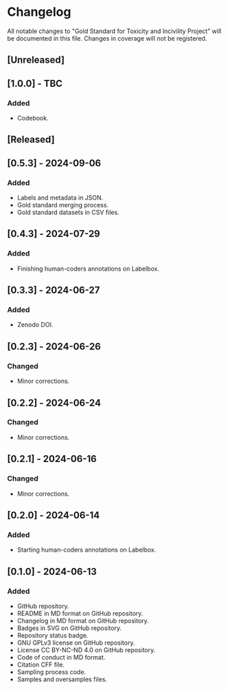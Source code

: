 # Changelog
All notable changes to "Gold Standard for Toxicity and Incivility Project" will be documented in this file. Changes in coverage will not be registered.

## [Unreleased]

## [1.0.0] - TBC
### Added
- Codebook.

## [Released]

## [0.5.3] - 2024-09-06
### Added
- Labels and metadata in JSON.
- Gold standard merging process.
- Gold standard datasets in CSV files.

## [0.4.3] - 2024-07-29
### Added
- Finishing human-coders annotations on Labelbox.

## [0.3.3] - 2024-06-27
### Added
- Zenodo DOI.

## [0.2.3] - 2024-06-26
### Changed
- Minor corrections.

## [0.2.2] - 2024-06-24
### Changed
- Minor corrections.

## [0.2.1] - 2024-06-16
### Changed
- Minor corrections.

## [0.2.0] - 2024-06-14
### Added
- Starting human-coders annotations on Labelbox.

## [0.1.0] - 2024-06-13
### Added
- GitHub repository.
- README in MD format on GitHub repository.
- Changelog in MD format on GitHub repository.
- Badges in SVG on GitHub repository.
- Repository status badge.
- GNU GPLv3 license on GitHub repository.
- License CC BY-NC-ND 4.0 on GitHub repository.
- Code of conduct in MD format.
- Citation CFF file.
- Sampling process code.
- Samples and oversamples files.
